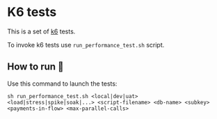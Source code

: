 # K6 tests

This is a set of [k6](https://k6.io) tests.

To invoke k6 tests use `run_performance_test.sh` script.

## How to run 🚀

Use this command to launch the tests:

``` shell
sh run_performance_test.sh <local|dev|uat> <load|stress|spike|soak|...> <script-filename> <db-name> <subkey> <payments-in-flow> <max-parallel-calls>
```